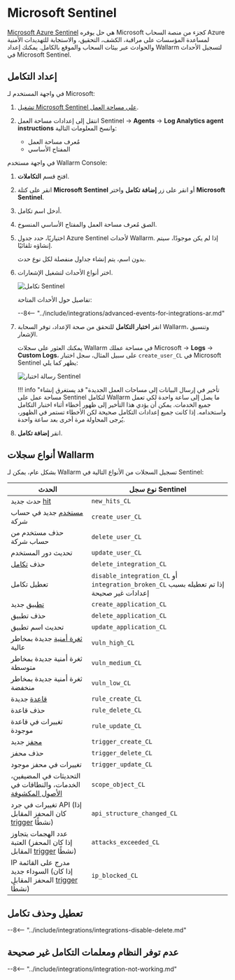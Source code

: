 # Microsoft Sentinel

[Microsoft Azure Sentinel](https://azure.microsoft.com/en-au/products/microsoft-sentinel/) هي حل يوفره Microsoft كجزء من منصة السحاب Azure لمساعدة المؤسسات على مراقبة، الكشف، التحقيق، والاستجابة للتهديدات الأمنية والحوادث عبر بيئات السحاب والموقع بالكامل. يمكنك إعداد Wallarm لتسجيل الأحداث في Microsoft Sentinel.

## إعداد التكامل

في واجهة المستخدم لـ Microsoft:

1. [تشغيل Microsoft Sentinel على مساحة العمل](https://learn.microsoft.com/en-us/azure/sentinel/quickstart-onboard#enable-microsoft-sentinel-).
1. انتقل إلى إعدادات مساحة العمل Sentinel → **Agents** → **Log Analytics agent instructions** وانسخ المعلومات التالية:

    * مُعرف مساحة العمل
    * المفتاح الأساسي

في واجهة مستخدم Wallarm Console:

1. افتح قسم **التكاملات**.
1. انقر على كتلة **Microsoft Sentinel** أو انقر على زر **إضافة تكامل** واختر **Microsoft Sentinel**.
1. أدخل اسم تكامل.
1. الصق مُعرف مساحة العمل والمفتاح الأساسي المنسوخ.
1. اختياريًا، حدد جدول Azure Sentinel لأحداث Wallarm. إذا لم يكن موجودًا، سيتم إنشاؤه تلقائيًا.

    بدون اسم، يتم إنشاء جداول منفصلة لكل نوع حدث.
1. اختر أنواع الأحداث لتشغيل الإشعارات.

    ![تكامل Sentinel](../../../images/user-guides/settings/integrations/add-sentinel-integration.png)

    تفاصيل حول الأحداث المتاحة:

    --8<-- "../include/integrations/advanced-events-for-integrations-ar.md"

1. انقر **اختبار التكامل** للتحقق من صحة الإعداد، توفر السحابة Wallarm، وتنسيق الإشعار.

    يمكنك العثور على سجلات Wallarm في مساحة عملك Microsoft → **Logs** → **Custom Logs**، على سبيل المثال، سجل اختبار `create_user_CL` في Microsoft Sentinel يظهر كما يلي:

    ![رسالة اختبار Sentinel](../../../images/user-guides/settings/integrations/test-sentinel-new-vuln.png)

    !!! info "تأخير في إرسال البيانات إلى مساحات العمل الجديدة"
        قد يستغرق إنشاء مساحة عمل على Sentinel لتكامل Wallarm ما يصل إلى ساعة واحدة لكي تعمل جميع الخدمات. يمكن أن يؤدي هذا التأخير إلى ظهور أخطاء أثناء اختبار التكامل واستخدامه. إذا كانت جميع إعدادات التكامل صحيحة لكن الأخطاء تستمر في الظهور، يُرجى المحاولة مرة أخرى بعد ساعة واحدة.

1. انقر **إضافة تكامل**.

## أنواع سجلات Wallarm

بشكل عام، يمكن لـ Wallarm تسجيل السجلات من الأنواع التالية في Sentinel:

| الحدث | نوع سجل Sentinel |
| ----- | ----------------- |
| حدث جديد [hit](../../../glossary-en.md#hit) | `new_hits_CL` |
| [مستخدم](../../../user-guides/settings/users.md) جديد في حساب شركة | `create_user_CL` |
| حذف مستخدم من حساب شركة | `delete_user_CL` |
| تحديث دور المستخدم | `update_user_CL` |
| حذف [تكامل](integrations-intro.md) | `delete_integration_CL` |
| تعطيل تكامل | `disable_integration_CL` أو `integration_broken_CL` إذا تم تعطيله بسبب إعدادات غير صحيحة |
| [تطبيق](../../../user-guides/settings/applications.md) جديد | `create_application_CL` |
| حذف تطبيق | `delete_application_CL` |
| تحديث اسم تطبيق | `update_application_CL` |
| [ثغرة أمنية](../../../glossary-en.md#vulnerability) جديدة بمخاطر عالية | `vuln_high_CL` |
| ثغرة أمنية جديدة بمخاطر متوسطة | `vuln_medium_CL` |
| ثغرة أمنية جديدة بمخاطر منخفضة | `vuln_low_CL` |
| [قاعدة](../../../user-guides/rules/rules.md) جديدة | `rule_create_CL` |
| حذف قاعدة | `rule_delete_CL` |
| تغييرات في قاعدة موجودة | `rule_update_CL` |
| [محفز](../../../user-guides/triggers/triggers.md) جديد | `trigger_create_CL` |
| حذف محفز | `trigger_delete_CL` |
| تغييرات في محفز موجود | `trigger_update_CL` |
| التحديثات في المضيفين، الخدمات، والنطاقات في [الأصول المكشوفة](../../scanner.md) | `scope_object_CL` |
| تغييرات في جرد API (إذا كان المحفز المقابل [trigger](../../triggers/triggers.md) نشطًا) | `api_structure_changed_CL` |
| عدد الهجمات يتجاوز العتبة (إذا كان المحفز المقابل [trigger](../../triggers/triggers.md) نشطًا) | `attacks_exceeded_CL` |
| IP مدرج على القائمة السوداء جديد (إذا كان المحفز المقابل [trigger](../../triggers/triggers.md) نشطًا) | `ip_blocked_CL` |

## تعطيل وحذف تكامل

--8<-- "../include/integrations/integrations-disable-delete.md"

## عدم توفر النظام ومعلمات التكامل غير صحيحة

--8<-- "../include/integrations/integration-not-working.md"